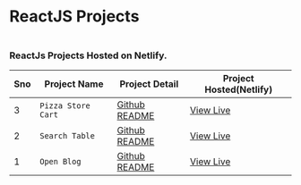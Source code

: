 # ReactJS Projects

<h3><br>ReactJs Projects Hosted on Netlify.</h3>

| Sno | Project Name       | Project Detail                                             | Project Hosted(Netlify)                          |
| --- | ------------------ | ---------------------------------------------------------- | ------------------------------------------------ |
| 3   | `Pizza Store Cart` | [Github README](https://github.com/Niikpatil/pizza_store)  | [View Live](https://pizzastore-f6.netlify.app/)  |
| 2   | `Search Table`     | [Github README](https://github.com/Niikpatil/search_table) | [View Live](https://search-tablef6.netlify.app/) |
| 1   | `Open Blog`        | [Github README](https://github.com/Niikpatil/blog_feeds)   | [View Live](https://openblog-f6.netlify.app/)    |
